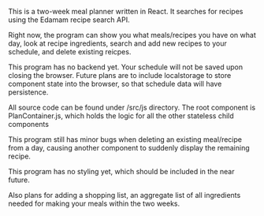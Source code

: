 This is a two-week meal planner written in React. It searches for recipes using the Edamam recipe search API. 

Right now, the program can show you what meals/recipes you have on what day, look at recipe ingredients, search and add new recipes to your schedule, and delete existing reicpes.

This program has no backend yet. Your schedule will not be saved upon closing the browser. Future plans are to include localstorage to store component state into the browser, so that schedule data will have persistence.

All source code can be found under /src/js directory. The root component is PlanContainer.js, which holds the logic for all the other stateless child components

This program still has minor bugs when deleting an existing meal/recipe from a day, causing another component to suddenly display the remaining recipe.

This program has no styling yet, which should be included in the near future. 

Also plans for adding a shopping list, an aggregate list of all ingredients needed for making your meals within the two weeks.
